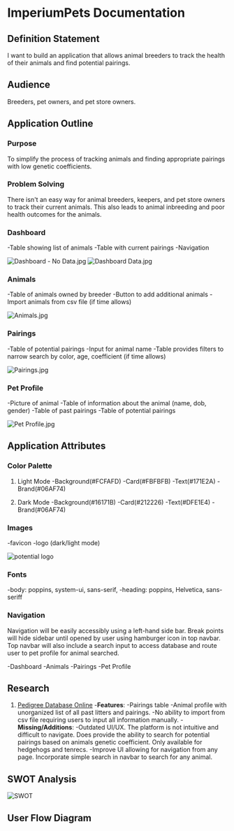 # ImperiumPets Documentation

## Definition Statement

I want to build an application that allows animal breeders to track the health of their animals and find potential pairings.

## Audience

Breeders, pet owners, and pet store owners.

## Application Outline

### Purpose

To simplify the process of tracking animals and finding appropriate pairings with low genetic coefficients.

### Problem Solving

There isn't an easy way for animal breeders, keepers, and pet store owners to track their current animals. This also leads to animal inbreeding and poor health outcomes for the animals.

### Dashboard

-Table showing list of animals
-Table with current pairings
-Navigation

![Dashboard - No Data.jpg](./img/wireframe/Dashboard%20-%20No%20Data.jpg)
![Dashboard Data.jpg](./img/wireframe/Dashboard%20Data.jpg)

### Animals

-Table of animals owned by breeder
-Button to add additional animals
-Import animals from csv file (if time allows)

![Animals.jpg](./img/wireframe/Animals.jpg)

### Pairings

-Table of potential pairings
-Input for animal name
-Table provides filters to narrow search by color, age, coefficient (if time allows)

![Pairings.jpg](./img/wireframe/Pairings.jpg)

### Pet Profile

-Picture of animal
-Table of information about the animal (name, dob, gender)
-Table of past pairings
-Table of potential pairings

![Pet Profile.jpg](./img/wireframe/Pet%20Profile.jpg)

## Application Attributes

### Color Palette

1. Light Mode
 -Background(#FCFAFD)
 -Card(#FBFBFB)
 -Text(#171E2A)
 -Brand(#06AF74)

2. Dark Mode
 -Background(#16171B)
 -Card(#212226)
 -Text(#DFE1E4)
 -Brand(#06AF74)

### Images

-favicon
-logo (dark/light mode)

![potential logo](./img/extra/magpie.logo.jpg)

### Fonts

  -body: poppins, system-ui, sans-serif,
  -heading: poppins, Helvetica, sans-seriff

### Navigation

Navigation will be easily accessibly using a left-hand side bar. Break points will hide sidebar until opened by user using hamburger icon in top navbar. Top navbar will also include a search input to access database and route user to pet profile for animal searched.

-Dashboard
-Animals
-Pairings
-Pet Profile

## Research

1. [Pedigree Database Online](pedigreedatabaseonline.com)
  -**Features**:
    -Pairings table
    -Animal profile with unorganized list of all past litters and pairings.
    -No ability to import from csv file requiring users to input all information manually.
  -**Missing/Additions**:
    -Outdated UI/UX. The platform is not intuitive and difficult to navigate. Does provide the ability to search for potential pairings based on animals genetic coefficient. Only available for hedgehogs and tenrecs.
    -Improve UI allowing for navigation from any page. Incorporate simple search in navbar to search for any animal.

## SWOT Analysis

![SWOT](./img/extra/imperium_SWOT.JPG)

## User Flow Diagram
